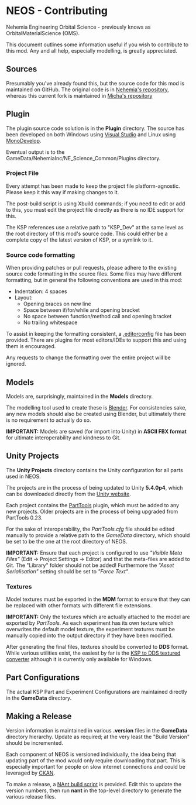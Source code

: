 # NEOS - Contributing
Nehemia Engineering Orbital Science - previously knows as OrbitalMaterialScience (OMS).

This document outlines some information useful if you wish to contribute to this mod. Any and all help, especially modelling, is greatly appreciated.


## Sources
Presumably you've already found this, but the source code for this mod is maintained on GitHub.  The original code is in [Nehemia's repository][10], whereas this current fork is maintained in [Micha's repository][11]

[10]: https://github.com/N3h3miah/OrbitalMaterialScience
[11]: https://github.com/mwerle/OrbitalMaterialScience

## Plugin

The plugin source code solution is in the **Plugin** directory.  The source has been developed on both Windows using [Visual Studio][20] and Linux using [MonoDevelop][21].

Eventual output is to the GameData/NehemiaInc/NE_Science_Common/Plugins directory.

### Project File
Every attempt has been made to keep the project file platform-agnostic. Please keep it this way if making changes to it.

The post-build script is using Xbuild commands; if you need to edit or add to this, you must edit the project file directly as there is no IDE support for this.

The KSP references use a relative path to "KSP_Dev" at the same level as the root directory of this mod's source code. This could either be a complete copy of the latest version of KSP, or a symlink to it.


### Source code formatting

When providing patches or pull requests, please adhere to the existing source code formatting in the source files.  Some files may have different formatting, but in general the following conventions are used in this mod:

* Indentation: 4 spaces
* Layout:
  * Opening braces on new line
  * Space between if/for/while and opening bracket
  * No space between function/method call and opening bracket
  * No trailing whitespace

To assist in keeping the formatting consistent, a [.editorconfig][22] file has been provided. There are plugins for most editors/IDEs to support this and using them is encouraged.

Any requests to change the formatting over the entire project will be ignored.

[20]: https://www.visualstudio.com/free-developer-offers/
[21]: http://www.monodevelop.com/
[22]: http://editorconfig.org/

## Models
Models are, surprisingly, maintained in the **Models** directory.

The modelling tool used to create these is [Blender][30]. For consistencies sake, any new models should also be created using Blender, but ultimately there is no requirement to actually do so.

**IMPORTANT:** Models are saved (for import into Unity) in **ASCII FBX format** for ultimate interoperability and kindness to Git.

[30]: https://www.blender.org/

## Unity Projects
The **Unity Projects** directory contains the Unity configuration for all parts used in NEOS.

The projects are in the process of being updated to Unity **5.4.0p4**, which can be downloaded directly from the [Unity website][40].

Each project contains the [PartTools][41] plugin, which must be added to any new projects. Older projects are in the process of being upgraded from PartTools 0.23.

For the sake of interoperability, the *PartTools.cfg* file should be edited manually to provide a relative path to the *GameData* directory, which should be set to be the one at the root directory of NEOS.

**IMPORTANT:** Ensure that each project is configured to use *"Visible Meta Files"* (Edit -> Project Settings -> Editor) and that the meta-files are added to Git.  The "Library" folder should not be added! Furthermore the *"Asset Serialisation"* setting should be set to *"Force Text"*. 

### Textures
Model textures must be exported in the **MDM** format to ensure that they can be replaced with other formats with different file extensions.

**IMPORTANT:** Only the textures which are actually attached to the model are exported by *PartTools*. As each experiment has its own texture which overwrites the default model texture, the experiment textures must be manually copied into the output directory if they have been modified.

After generating the final files, textures should be converted to **DDS** format. While various utilities exist, the easiest by far is the [KSP to DDS textured converter][42] although it is currently only available for Windows.

[40]: https://unity3d.com/unity/qa/patch-releases?version=5.4
[41]: http://forum.kerbalspaceprogram.com/index.php?showtopic=135228
[42]: http://forum.kerbalspaceprogram.com/index.php?showtopic=88972

## Part Configurations
The actual KSP Part and Experiment Configurations are maintained directly in the **GameData** directory.

## Making a Release
Version information is maintained in various **.version** files in the **GameData** directory hierarchy. Update as required; at the very least the "Build Version" should be incremented.

Each component of NEOS is versioned individually, the idea being that updating part of the mod would only require downloading that part. This is especially important for people on slow internet connections and could be leveraged by [CKAN][60].

To make a release, a [NAnt build script][61] is provided. Edit this to update the version numbers, then run **nant** in the top-level directory to generate the various release files.

[60]: http://forum.kerbalspaceprogram.com/index.php?showtopic=90246
[61]: http://nant.sourceforge.net/
